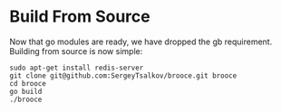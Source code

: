 # Build From Source
Now that go modules are ready, we have dropped the gb requirement. Building from source is now simple:
```shell
sudo apt-get install redis-server
git clone git@github.com:SergeyTsalkov/brooce.git brooce
cd brooce
go build
./brooce
```